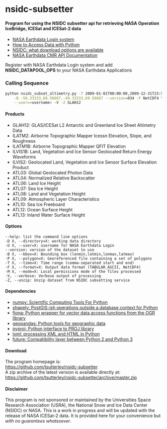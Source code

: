nsidc-subsetter
===============

#### Program for using the NSIDC subsetter api for retrieving NASA Operation IceBridge, ICESat and ICESat-2 data

- [NASA Earthdata Login system](https://urs.earthdata.nasa.gov)  
- [How to Access Data with Python](https://wiki.earthdata.nasa.gov/display/EL/How+To+Access+Data+With+Python)  
- [NSIDC: what download options are available](https://nsidc.org/support/faq/what-options-are-available-bulk-downloading-data-https-earthdata-login-enabled)  
- [NASA Earthdata CMR API Documentation](https://cmr.earthdata.nasa.gov/search/site/docs/search/api.html)  

Register with NASA Earthdata Login system and add **NSIDC_DATAPOOL_OPS** to your NASA Earthdata Applications

### Calling Sequence
```bash
python nsidc_subset_altimetry.py -T 2009-01-01T00:00:00,2009-12-31T23:59:59 \
	-B -50.33333,68.56667,-49.33333,69.56667 --version=034 -F NetCDF4 \
	--user=<username> -V -Z GLAH12
```

#### Products
- GLAH12: GLAS/ICESat L2 Antarctic and Greenland Ice Sheet Altimetry Data  
- ILATM2: Airborne Topographic Mapper Icessn Elevation, Slope, and Roughness  
- ILATM1B: Airborne Topographic Mapper QFIT Elevation  
- ILVIS1B: Land, Vegetation and Ice Sensor Geolocated Return Energy Waveforms  
- ILVIS2: Geolocated Land, Vegetation and Ice Sensor Surface Elevation Product  
- ATL03: Global Geolocated Photon Data  
- ATL04: Normalized Relative Backscatter  
- ATL06: Land Ice Height  
- ATL07: Sea Ice Height  
- ATL08: Land and Vegetation Height  
- ATL09: Atmospheric Layer Characteristics  
- ATL10: Sea Ice Freeboard  
- ATL12: Ocean Surface Height  
- ATL13: Inland Water Surface Height  

#### Options
	--help: list the command line options  
	-D X, --directory=X: working data directory  
	-U X, --user=X: username for NASA Earthdata Login  
	--version: version of the dataset to use  
	-B X, --bbox=X: Bounding box (lonmin,latmin,lonmax,latmax)  
	-P X, --polygon=X: Georeferenced file containing a set of polygons   
	-T X, --time=X: Time range (comma-separated start and end)  
	-F X, --format=X: Output data format (TABULAR_ASCII, NetCDF4)  
	-M X, --mode=X: Local permissions mode of the files processed  
	-V, --verbose: Verbose output of processing  
	-Z, --unzip: Unzip dataset from NSIDC subsetting service  

#### Dependencies
- [numpy: Scientific Computing Tools For Python](http://www.numpy.org)  
- [shapely: PostGIS-ish operations outside a database context for Python](http://toblerity.org/shapely/index.html)  
- [fiona: Python wrapper for vector data access functions from the OGR library](https://fiona.readthedocs.io/en/latest/manual.html)  
- [geopandas: Python tools for geographic data](http://geopandas.readthedocs.io/)  
- [pyproj: Python interface to PROJ library](https://pypi.org/project/pyproj/)  
- [lxml: processing XML and HTML in Python](https://pypi.python.org/pypi/lxml)  
- [future: Compatibility layer between Python 2 and Python 3](http://python-future.org/)  

#### Download
The program homepage is:   
https://github.com/tsutterley/nsidc-subsetter    
A zip archive of the latest version is available directly at:    
https://github.com/tsutterley/nsidc-subsetter/archive/master.zip  

#### Disclaimer  
This program is not sponsored or maintained by the Universities Space Research Association (USRA), the National Snow and Ice Data Center (NSIDC) or NASA.  This is a work in progress and will be updated with the release of NASA ICESat-2 data.  It is provided here for your convenience but _with no guarantees whatsoever_.
